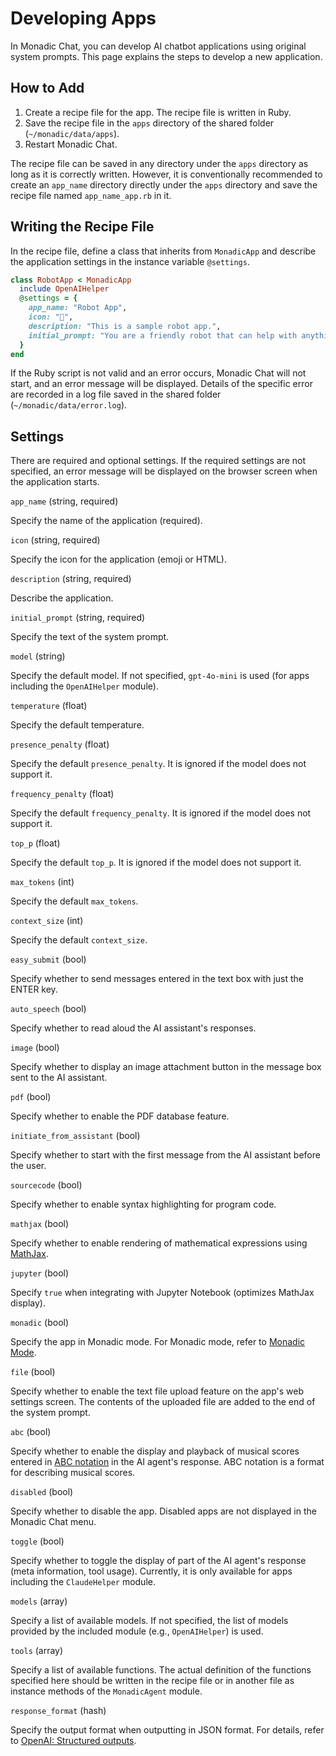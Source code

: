 # Developing Apps

In Monadic Chat, you can develop AI chatbot applications using original system prompts. This page explains the steps to develop a new application.

## How to Add

1. Create a recipe file for the app. The recipe file is written in Ruby.
2. Save the recipe file in the `apps` directory of the shared folder (`~/monadic/data/apps`).
3. Restart Monadic Chat.

The recipe file can be saved in any directory under the `apps` directory as long as it is correctly written. However, it is conventionally recommended to create an `app_name` directory directly under the `apps` directory and save the recipe file named `app_name_app.rb` in it.

## Writing the Recipe File

In the recipe file, define a class that inherits from `MonadicApp` and describe the application settings in the instance variable `@settings`.

```ruby
class RobotApp < MonadicApp
  include OpenAIHelper
  @settings = {
    app_name: "Robot App",
    icon: "🤖",
    description: "This is a sample robot app.",
    initial_prompt: "You are a friendly robot that can help with anything the user needs. You talk like a robot, always ending your sentences with '...beep boop'.",
  }
end
```

If the Ruby script is not valid and an error occurs, Monadic Chat will not start, and an error message will be displayed. Details of the specific error are recorded in a log file saved in the shared folder (`~/monadic/data/error.log`).

## Settings

There are required and optional settings. If the required settings are not specified, an error message will be displayed on the browser screen when the application starts.

`app_name` (string, required)

Specify the name of the application (required).

`icon` (string, required)

Specify the icon for the application (emoji or HTML).

`description` (string, required)

Describe the application.

`initial_prompt` (string, required)

Specify the text of the system prompt.

`model` (string)

Specify the default model. If not specified, `gpt-4o-mini` is used (for apps including the `OpenAIHelper` module).

`temperature` (float)

Specify the default temperature.

`presence_penalty` (float)

Specify the default `presence_penalty`. It is ignored if the model does not support it.

`frequency_penalty` (float)

Specify the default `frequency_penalty`. It is ignored if the model does not support it.

`top_p` (float)

Specify the default `top_p`. It is ignored if the model does not support it.

`max_tokens` (int)

Specify the default `max_tokens`.

`context_size` (int)

Specify the default `context_size`.

`easy_submit` (bool)

Specify whether to send messages entered in the text box with just the ENTER key.

`auto_speech` (bool)

Specify whether to read aloud the AI assistant's responses.

`image` (bool)

Specify whether to display an image attachment button in the message box sent to the AI assistant.

`pdf` (bool)

Specify whether to enable the PDF database feature.

`initiate_from_assistant` (bool)

Specify whether to start with the first message from the AI assistant before the user.

`sourcecode` (bool)

Specify whether to enable syntax highlighting for program code.

`mathjax` (bool)

Specify whether to enable rendering of mathematical expressions using [MathJax](https://www.mathjax.org/).

`jupyter` (bool)

Specify `true` when integrating with Jupyter Notebook (optimizes MathJax display).

`monadic` (bool)

Specify the app in Monadic mode. For Monadic mode, refer to [Monadic Mode](/ja/monadic-mode).

`file` (bool)

Specify whether to enable the text file upload feature on the app's web settings screen. The contents of the uploaded file are added to the end of the system prompt.

`abc` (bool)

Specify whether to enable the display and playback of musical scores entered in [ABC notation](https://abcnotation.com/) in the AI agent's response. ABC notation is a format for describing musical scores.

`disabled` (bool)

Specify whether to disable the app. Disabled apps are not displayed in the Monadic Chat menu.

`toggle` (bool)

Specify whether to toggle the display of part of the AI agent's response (meta information, tool usage). Currently, it is only available for apps including the `ClaudeHelper` module.

`models` (array)

Specify a list of available models. If not specified, the list of models provided by the included module (e.g., `OpenAIHelper`) is used.

`tools` (array)

Specify a list of available functions. The actual definition of the functions specified here should be written in the recipe file or in another file as instance methods of the `MonadicAgent` module.

`response_format` (hash)

Specify the output format when outputting in JSON format. For details, refer to [OpenAI: Structured outputs](https://platform.openai.com/docs/guides/structured-outputs).
